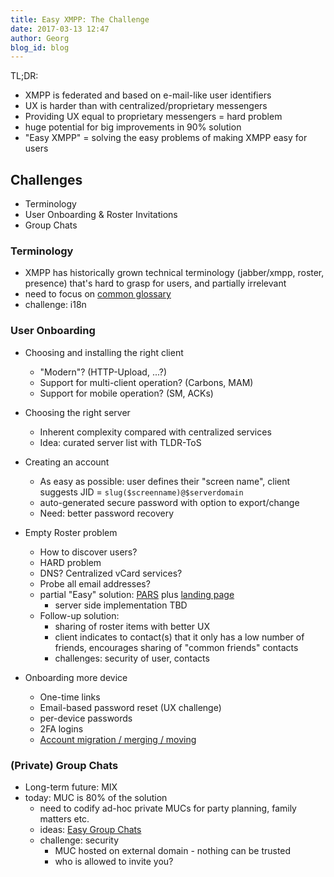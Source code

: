 ```yaml
---
title: Easy XMPP: The Challenge
date: 2017-03-13 12:47
author: Georg
blog_id: blog
---
```


TL;DR:
* XMPP is federated and based on e-mail-like user identifiers
* UX is harder than with centralized/proprietary messengers
* Providing UX equal to proprietary messengers = hard problem
* huge potential for big improvements in 90% solution
* "Easy XMPP" = solving the easy problems of making XMPP easy for users

## Challenges

* Terminology
* User Onboarding & Roster Invitations
* Group Chats

### Terminology

* XMPP has historically grown technical terminology (jabber/xmpp, roster, presence) that's hard to grasp for users, and partially irrelevant
* need to focus on [common glossary](https://wiki.xmpp.org/web/Usability/Glossary)
* challenge: i18n

### User Onboarding

* Choosing and installing the right client
  * "Modern"? (HTTP-Upload, ...?)
  * Support for multi-client operation? (Carbons, MAM)
  * Support for mobile operation? (SM, ACKs)

* Choosing the right server
  * Inherent complexity compared with centralized services
  * Idea: curated server list with TLDR-ToS

* Creating an account
  * As easy as possible: user defines their "screen name", client suggests JID = `slug($screenname)@$serverdomain`
  * auto-generated secure password with option to export/change
  * Need: better password recovery

* Empty Roster problem
  * How to discover users?
  * HARD problem
  * DNS? Centralized vCard services?
  * Probe all email addresses?
  * partial "Easy" solution: [PARS](https://xmpp.org/extensions/xep-0379.html) plus [landing page](https://github.com/ge0rg/easy-xmpp-invitation)
    * server side implementation TBD
  * Follow-up solution:
    * sharing of roster items with better UX
    * client indicates to contact(s) that it only has a low number of friends, encourages sharing of "common friends" contacts
    * challenges: security of user, contacts

* Onboarding more device
  * One-time links
  * Email-based password reset (UX challenge)
  * per-device passwords
  * 2FA logins
  * [Account migration / merging / moving](https://wiki.xmpp.org/web/Easy_Account_Migration)

### (Private) Group Chats

* Long-term future: MIX
* today: MUC is 80% of the solution
  * need to codify ad-hoc private MUCs for party planning, family matters etc.
  * ideas: [Easy Group Chats](https://wiki.xmpp.org/web/Easy_Group_Chats)
  * challenge: security
    * MUC hosted on external domain - nothing can be trusted
    * who is allowed to invite you?

